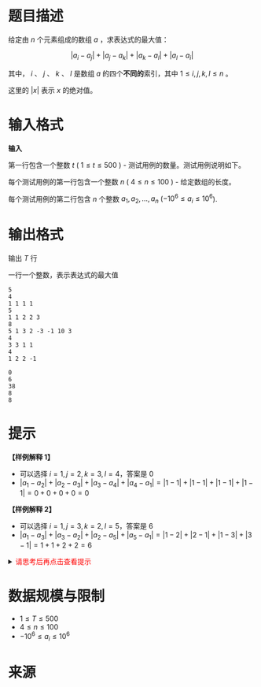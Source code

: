 # 题目描述
给定由 $n$ 个元素组成的数组 $a$ ，求表达式的最大值：

$$
|a_i - a_j| + |a_j - a_k| + |a_k - a_l| + |a_l - a_i|
$$

其中， $i$ 、 $j$ 、 $k$ 、 $l$ 是数组 $a$ 的四个**不同的**索引，其中 $1 \le i, j, k, l \le n$ 。

这里的 $|x|$ 表示 $x$ 的绝对值。

# 输入格式

**输入**

第一行包含一个整数 $t$ ( $1 \le t \le 500$ ) - 测试用例的数量。测试用例说明如下。

每个测试用例的第一行包含一个整数 $n$ ( $4 \le n \le 100$ ) - 给定数组的长度。

每个测试用例的第二行包含 $n$ 个整数 $a_1, a_2, \ldots, a_n$ ($-10^6 \le a_i \le 10^6$).

# 输出格式

输出 $T$ 行

一行一个整数，表示表达式的最大值

```input1
5
4
1 1 1 1
5
1 1 2 2 3
8
5 1 3 2 -3 -1 10 3
4
3 3 1 1
4
1 2 2 -1
```

```output1
0
6
38
8
8
```

# 提示
**【样例解释 1】**
* 可以选择 $i=1, j=2, k=3, l=4$，答案是 $0$
* $|a_1 - a_2| + |a_2 - a_3| + |a_3 - a_4| + |a_4 - a_1| = |1 - 1| + |1 - 1| + |1 - 1| + |1 - 1| = 0 + 0 + 0 + 0 = 0$


**【样例解释 2】**
* 可以选择 $i=1, j=3, k=2, l=5$，答案是 $6$
* $|a_1 - a_3| + |a_3 - a_2| + |a_2 - a_5| + |a_5 - a_1| = |1 - 2| + |2 - 1| + |1 - 3| + |3 - 1| = 1 + 1 + 2 + 2 = 6$
  
<details>
<summary><font color="#FF0000">请思考后再点击查看提示</font></summary>

</details>

# 数据规模与限制
* $1 \leq T \leq 500$
* $4 \leq n \leq 100$
* $-10^6 \le a_i \le 10^6$

# 来源
<!--
* [codeforces: CF_931_div2_A](https://codeforces.com/contest/1934/problem/A)
-->